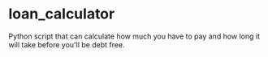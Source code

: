 # loan_calculator
Python script that can calculate how much you have to pay and how long it will take before you'll be debt free.
